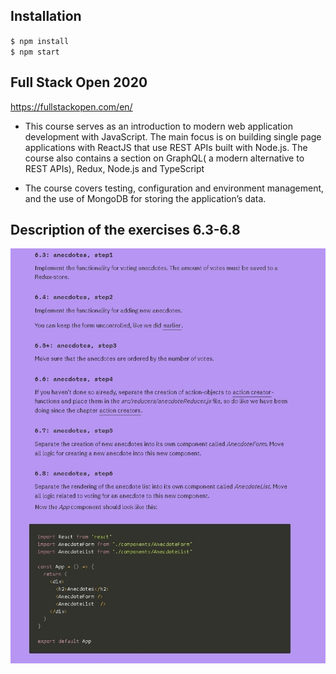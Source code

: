 ## Installation
`$ npm install` \
`$ npm start` 


## Full Stack Open 2020
https://fullstackopen.com/en/

- This course serves as an introduction to modern web application development with JavaScript. The main focus is on building single page applications with ReactJS that use REST APIs built with Node.js. The course also contains a section on GraphQL( a modern alternative to REST APIs), Redux, Node.js and TypeScript

- The course covers testing, configuration and environment management, and the use of MongoDB for storing the application’s data.

## Description of the exercises 6.3-6.8
![](https://github.com/ufuk-techclass/FullStack2020/blob/Part6-exercise6.3-6.8-anecdotes/README-exercise6.3-6.8.jpg)




